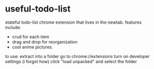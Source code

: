 # useful-todo-list
stateful todo-list chrome extension that lives in the newtab.
features include:
- crud for each item
- drag and drop for reorganization
- cool anime pictures.

to use:
extract into a folder
go to chrome://extensions
turn on developer settings (i forgot how)
click "load unpacked" and select the folder

